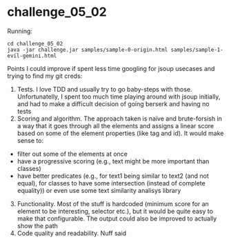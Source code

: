 # challenge_05_02
Running:
```
cd challenge_05_02
java -jar challenge.jar samples/sample-0-origin.html samples/sample-1-evil-gemini.html
```

Points I could improve if spent less time googling for jsoup usecases and trying to find my git creds:
1. Tests. I love TDD and usually try to go baby-steps with those. Unfortunatelly, I spent too much time playing around
with jsoup initially, and had to make a difficult decision of going berserk and having no tests
2. Scoring and algorithm. The approach taken is naïve and brute-forsish in a way that it goes through all the elements and
assigns a linear score based on some of the element properties (like tag and id). It would make sense to:
 - filter out some of the elements at once
 - have a progressive scoring (e.g., text might be more important than classes)
 - have better predicates (e.g., for text1 being similar to text2 (and not equal),
   for classes to have some intersection (instead of complete equality))
or even use some text similarity analisys library
3. Functionality. Most of the stuff is hardcoded (minimum score for an element to be interesting, selector etc.), but it
would be quite easy to make that configurable. The output could also be improved to actually show the path
4. Code quality and readability. Nuff said